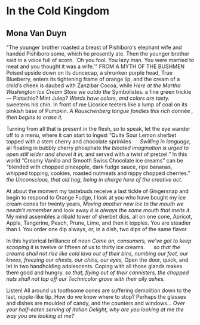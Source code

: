 # In the Cold Kingdom
## Mona Van Duyn
"The younger brother roasted a breast of Pishiboro's
elephant wife and handed Pishiboro some, which he
presently ate. Then the younger brother said in a
voice full of scorn. 'Oh you fool. You lazy man. You
were married to meat and you thought it was a
wife.'"    FROM A MYTH OF THE BUSHMEN
Poised upside down on its duncecap,
a shrunken purple head,
True Blueberry,
enters its tightening frame of orange lip,
and the cream of a child’s cheek is daubed with
Zanzibar Cocoa, while
 _Here at the Martha Washington_
 _Ice Cream Store_
 _we outdo the_ Symbolistes.
a fine green trickle—
Pistachio? Mint Julep?
 _Words have colors,_
 _and colors are tasty._
sweetens his chin.
In front of me Licorice teeters like a lump of coal
on its pinkish base of Pumpkin.
 _A Rauschenberg tongue_
 _fondles this rich_ donnée _,_
 _then begins to erase it._

Turning from all that is present
in the flesh, so to speak,
let the eye wander off to a menu,
where it can start to ingest
“Quite Sour Lemon sherbet
topped with a stem cherry and chocolate sprinkles
     _Swilling in language,_
all floating in bubbly cherry phosphate
 _the bloated imagination_
 _is urged to open still wider_
 _and shovel it in,_
and served with a twist of pretzel.”
In this world “Creamy Vanilla and
Smooth Swiss Chocolate ice creams”
can be “blended with chopped pineapple,
dark fudge sauce, ripe bananas, whipped topping,
cookies, roasted nutmeats and nippy chopped cherries.”
 _the Unconscious, that old hog,_
 _being in charge here of the_
 _creative act._

At about the moment my tastebuds
receive a last tickle of Gingersnap
and begin to respond to
Orange Fudge, I look at you
who have bought my ice cream cones for twenty years,
 _Moving another new ice to the mouth_
 _we needn’t remember_
and look away
 _it is always the same mouth_
 _that melts it._
My mind assembles a ribald tower
of sherbet dips, all on one cone,
Apricot, Apple, Tangerine, Peach, Prune, Lime,
and then it topples.
You are steadier than I.
You order one dip always,
or, in a dish, two dips of the same flavor.

In this hysterical brilliance of neon
 _Come on, consumers,_
 _we’ve got to keep scooping_
it is twelve or fifteen of us
to thirty ice creams.
     _so that the creams shall not rise_
 _like cold lava out of their bins,_
 _numbing our feet, our knees,_
 _freezing our chests, our chins, our eyes,_
Open the door, quick,
and let in two handholding adolescents.
Coping with all those glands
makes them good and hungry.
 _so that, flying out of their cannisters,_
 _the chopped nuts_
 _shall not top off our Technicolor grave_
 _with their oily ashes._

Listen! All around us toothsome cones
are suffering demolition
down to the last, nipple-like tip.
How do we know where to stop?
Perhaps the glasses and dishes
are moulded of candy, and the counters and windows…
 _Over your half-eaten serving of Italian Delight,_
 _why are you looking at_ me
 _the way you are looking at me?_